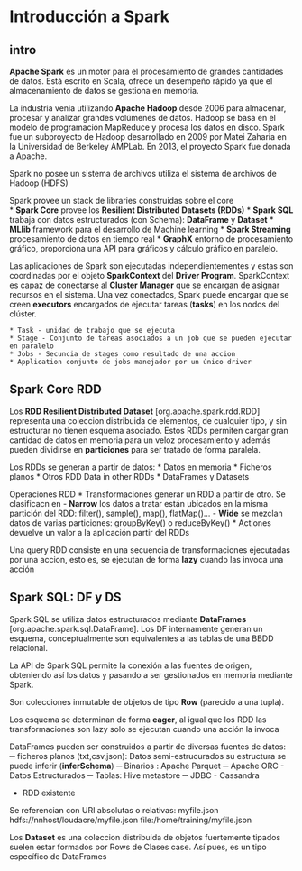 # Introducción a Spark


## intro
**Apache Spark** es un motor para el procesamiento de grandes cantidades de datos. Está escrito en Scala, ofrece un desempeño rápido ya que el almacenamiento de datos se gestiona en memoria.

La industria venia utilizando **Apache Hadoop** desde 2006 para almacenar, procesar y analizar grandes volúmenes de datos. Hadoop se basa en el modelo de programación MapReduce y procesa los datos en disco.
Spark fue un subproyecto de Hadoop desarrollado en 2009 por Matei Zaharia en la Universidad de Berkeley AMPLab. En 2013, el proyecto Spark fue donada a Apache.

Spark no posee un sistema de archivos utiliza el sistema de archivos de Hadoop (HDFS)

Spark provee un stack de libraries construidas sobre el core  
	* **Spark Core** provee los **Resilient Distributed Datasets (RDDs)**
	* **Spark SQL** trabaja con datos estructurados (con Schema): **DataFrame** y **Dataset**
	* **MLlib** framework para el desarrollo de Machine learning
	* **Spark Streaming** procesamiento de datos en tiempo real
	* **GraphX** entorno de procesamiento gráfico, proporciona una API para gráficos y cálculo gráfico en paralelo.

Las aplicaciones de Spark son ejecutadas independientementes y estas son coordinadas por el objeto **SparkContext** del **Driver Program**. SparkContext es capaz de conectarse al **Cluster Manager** que se encargan de asignar recursos en el sistema. Una vez conectados, Spark puede encargar que se creen **executors**
encargados de ejecutar tareas (**tasks**) en los nodos del clúster.

 	* Task - unidad de trabajo que se ejecuta
 	* Stage - Conjunto de tareas asociados a un job que se pueden ejecutar en paralelo
 	* Jobs - Secuncia de stages como resultado de una accion
 	* Application conjunto de jobs manejador por un único driver
 	
 	
## Spark Core RDD 	
Los **RDD Resilient Distributed Dataset** [org.apache.spark.rdd.RDD] representa una coleccion distribuida de elementos, de cualquier tipo, y sin estructurar no tienen esquema asociado.
Estos RDDs permiten cargar gran cantidad de datos en memoria para un veloz procesamiento y además pueden dividirse en **particiones** para ser tratado de forma paralela.

Los RDDs se generan a partir de datos:
	* Datos en memoria
	* Ficheros planos 
	* Otros RDD Data in other RDDs
	* DataFrames y Datasets

Operaciones RDD 
 	* Transformaciones generar un RDD a partir de otro. Se clasificacn en 
 		- **Narrow** los datos a tratar están ubicados en la misma partición del RDD: filter(), sample(), map(), flatMap()...
		- **Wide** se mezclan datos de varias particiones: groupByKey() o reduceByKey()
 	* Actiones devuelve un valor a la aplicación partir del RDDs
 
 Una query RDD consiste en una secuencia de transformaciones ejecutadas por una accion, esto es, se ejecutan de forma **lazy** cuando las invoca una acción

## Spark SQL: DF y DS
Spark SQL se utiliza datos estructurados mediante **DataFrames** [org.apache.spark.sql.DataFrame]. Los DF internamente generan un esquema, conceptualmente son equivalentes a las tablas de una BBDD relacional. 

 La API de Spark SQL permite la conexión a las fuentes de origen, obteniendo así los datos y pasando a ser gestionados en memoria mediante Spark.

Son colecciones inmutable de objetos de tipo **Row** (parecido a una tupla).

Los esquema se determinan de forma **eager**, al igual que los RDD las transformaciones son lazy solo se ejecutan cuando una acción la invoca 

DataFrames pueden ser construidos a partir de diversas fuentes de datos:
  ─ ficheros planos (txt,csv,json): Datos semi-estrucurados su estructura se puede inferir (**inferSchema**)
  ─ Binarios : Apache Parquet ─ Apache ORC - Datos Estructurados
  ─ Tablas: Hive metastore ─ JDBC - Cassandra
  - RDD existente
  
Se referencian con URI absolutas o relativas:
   myfile.json
   hdfs://nnhost/loudacre/myfile.json
   file:/home/training/myfile.json


Los **Dataset** es una coleccion distribuida de objetos fuertemente tipados suelen estar formados por Rows de  Clases case. Así pues, es un tipo específico de DataFrames